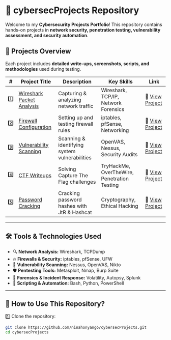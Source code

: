 # 🔐 cybersecProjects Repository  
Welcome to my **Cybersecurity Projects Portfolio**! This repository contains hands-on projects in **network security, penetration testing, vulnerability assessment, and security automation**.  

## 📂 **Projects Overview**  
Each project includes **detailed write-ups, screenshots, scripts, and methodologies** used during testing.  

| #  | Project Title | Description | Key Skills | Link |
|----|--------------|-------------|------------|------|
| 1️⃣ | [Wireshark Packet Analysis](Wireshark-Packet-Analysis/) | Capturing & analyzing network traffic | Wireshark, TCP/IP, Network Forensics | 🔗 [View Project](Wireshark-Packet-Analysis/) |
| 2️⃣ | [Firewall Configuration](Firewall-Configuration/) | Setting up and testing firewall rules | iptables, pfSense, Networking | 🔗 [View Project](Firewall-Configuration/) |
| 3️⃣ | [Vulnerability Scanning](Vulnerability-Scanning/) | Scanning & identifying system vulnerabilities | OpenVAS, Nessus, Security Audits | 🔗 [View Project](Vulnerability-Scanning/) |
| 4️⃣ | [CTF Writeups](CTF-Writeups/) | Solving Capture The Flag challenges | TryHackMe, OverTheWire, Penetration Testing | 🔗 [View Project](CTF-Writeups/) |
| 5️⃣ | [Password Cracking](Password-Cracking/) | Cracking password hashes with JtR & Hashcat | Cryptography, Ethical Hacking | 🔗 [View Project](Password-Cracking/) |

---

## 🛠 **Tools & Technologies Used**
- 🔍 **Network Analysis:** Wireshark, TCPDump  
- 🔥 **Firewalls & Security:** iptables, pfSense, UFW  
- 🔎 **Vulnerability Scanning:** Nessus, OpenVAS, Nikto  
- 🛡 **Pentesting Tools:** Metasploit, Nmap, Burp Suite  
- 🔐 **Forensics & Incident Response:** Volatility, Autopsy, Splunk  
- 📜 **Scripting & Automation:** Bash, Python, PowerShell  

---

## 🚀 **How to Use This Repository?**
1️⃣ Clone the repository:  
   ```bash
   git clone https://github.com/ninahonyango/cybersecProjects.git
   cd cybersecProjects
